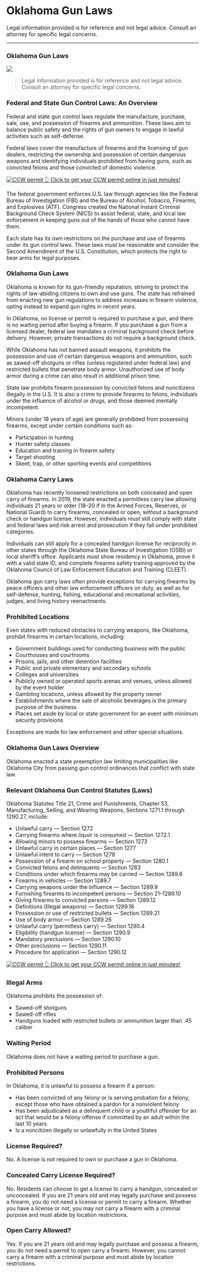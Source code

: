 # Oklahoma Gun Laws

Legal information provided is for reference and not legal advice. Consult an attorney for specific legal concerns. 

* * *

### Oklahoma Gun Laws

![](https://cdn-images-1.medium.com/max/1200/1*VZfOaNoMbQz3bruZgAJcLg.png)

> Legal information provided is for reference and not legal advice. Consult an attorney for specific legal concerns.

### Federal and State Gun Control Laws: An Overview

Federal and state gun control laws regulate the manufacture, purchase, sale, use, and possession of firearms and ammunition. These laws aim to balance public safety and the rights of gun owners to engage in lawful activities such as self-defense.

Federal laws cover the manufacture of firearms and the licensing of gun dealers, restricting the ownership and possession of certain dangerous weapons and identifying individuals prohibited from having guns, such as convicted felons and those convicted of domestic violence.

<a href="https://serp.ly/ccw">
<div>
    <img src="https://cdn-images-1.medium.com/max/1200/1*aCmvRhaa5Xjz4zDZxHzAjg.png" alt="CCW permit">
    👆 Click to get your CCW permit online in just minutes!
</div>
</a>

The federal government enforces U.S. law through agencies like the Federal Bureau of Investigation (FBI) and the Bureau of Alcohol, Tobacco, Firearms, and Explosives (ATF). Congress created the National Instant Criminal Background Check System (NICS) to assist federal, state, and local law enforcement in keeping guns out of the hands of those who cannot have them.

Each state has its own restrictions on the purchase and use of firearms under its gun control laws. These laws must be reasonable and consider the Second Amendment of the U.S. Constitution, which protects the right to bear arms for legal purposes.

### Oklahoma Gun Laws

Oklahoma is known for its gun-friendly reputation, striving to protect the rights of law-abiding citizens to own and use guns. The state has refrained from enacting new gun regulations to address increases in firearm violence, opting instead to expand gun rights in recent years.

In Oklahoma, no license or permit is required to purchase a gun, and there is no waiting period after buying a firearm. If you purchase a gun from a licensed dealer, federal law mandates a criminal background check before delivery. However, private transactions do not require a background check.

While Oklahoma has not banned assault weapons, it prohibits the possession and use of certain dangerous weapons and ammunition, such as sawed-off shotguns or rifles (unless registered under federal law) and restricted bullets that penetrate body armor. Unauthorized use of body armor during a crime can also result in additional prison time.

State law prohibits firearm possession by convicted felons and noncitizens illegally in the U.S. It is also a crime to provide firearms to felons, individuals under the influence of alcohol or drugs, and those deemed mentally incompetent.

Minors (under 18 years of age) are generally prohibited from possessing firearms, except under certain conditions such as:

  * Participation in hunting
  * Hunter safety classes
  * Education and training in firearm safety
  * Target shooting
  * Skeet, trap, or other sporting events and competitions



### Oklahoma Carry Laws

Oklahoma has recently loosened restrictions on both concealed and open carry of firearms. In 2019, the state enacted a permitless carry law allowing individuals 21 years or older (18–20 if in the Armed Forces, Reserves, or National Guard) to carry firearms, concealed or open, without a background check or handgun license. However, individuals must still comply with state and federal laws and risk arrest and prosecution if they fall under prohibited categories.

Individuals can still apply for a concealed handgun license for reciprocity in other states through the Oklahoma State Bureau of Investigation (OSBI) or local sheriff’s office. Applicants must show residency in Oklahoma, prove it with a valid state ID, and complete firearms safety training approved by the Oklahoma Council of Law Enforcement Education and Training (CLEET).

Oklahoma gun carry laws often provide exceptions for carrying firearms by peace officers and other law enforcement officers on duty, as well as for self-defense, hunting, fishing, educational and recreational activities, judges, and living history reenactments.

### Prohibited Locations

Even states with reduced obstacles to carrying weapons, like Oklahoma, prohibit firearms in certain locations, including:

  * Government buildings used for conducting business with the public
  * Courthouses and courtrooms
  * Prisons, jails, and other detention facilities
  * Public and private elementary and secondary schools
  * Colleges and universities
  * Publicly owned or operated sports arenas and venues, unless allowed by the event holder
  * Gambling locations, unless allowed by the property owner
  * Establishments where the sale of alcoholic beverages is the primary purpose of the business
  * Places set aside by local or state government for an event with minimum security provisions



Exceptions are made for law enforcement and other special situations.

### Oklahoma Gun Laws Overview

Oklahoma enacted a state preemption law limiting municipalities like Oklahoma City from passing gun control ordinances that conflict with state law.

### Relevant Oklahoma Gun Control Statutes (Laws)

Oklahoma Statutes Title 21, Crime and Punishments, Chapter 53, Manufacturing, Selling, and Wearing Weapons, Sections 1271.1 through 1290.27, include:

  * Unlawful carry — Section 1272
  * Carrying firearms where liquor is consumed — Section 1272.1
  * Allowing minors to possess firearms — Section 1273
  * Unlawful carry in certain places — Section 1277
  * Unlawful intent to carry — Section 1278
  * Possession of a firearm on school property — Section 1280.1
  * Convicted felons and delinquents — Section 1283
  * Conditions under which firearms may be carried — Section 1289.6
  * Firearms in vehicles — Section 1289.7
  * Carrying weapons under the influence — Section 1289.9
  * Furnishing firearms to incompetent persons — Section 21–1289.10
  * Giving firearms to convicted persons — Section 1289.12
  * Definitions (Illegal weapons) — Section 1289.18
  * Possession or use of restricted bullets — Section 1289.21
  * Use of body armor — Section 1289.26
  * Unlawful carry (permitless carry) — Section 1290.4
  * Eligibility (handgun license) — Section 1290.9
  * Mandatory preclusions — Section 1290.10
  * Other preclusions — Section 1290.11
  * Procedure for application — Section 1290.12



<a href="https://serp.ly/ccw">
<div>
    <img src="https://cdn-images-1.medium.com/max/1200/1*TMCVgNoKp2NAtvLSAMkaJg.png" alt="CCW permit">
    👆 Click to get your CCW permit online in just minutes!
</div>
</a>


### Illegal Arms

Oklahoma prohibits the possession of:

  * Sawed-off shotguns
  * Sawed-off rifles
  * Handguns loaded with restricted bullets or ammunition larger than .45 caliber



### Waiting Period

Oklahoma does not have a waiting period to purchase a gun.

### Prohibited Persons

In Oklahoma, it is unlawful to possess a firearm if a person:

  * Has been convicted of any felony or is serving probation for a felony, except those who have obtained a pardon for a nonviolent felony
  * Has been adjudicated as a delinquent child or a youthful offender for an act that would be a felony offense if committed by an adult within the last 10 years
  * Is a noncitizen illegally or unlawfully in the United States



### License Required?

No. A license is not required to own or purchase a gun in Oklahoma.

### Concealed Carry License Required?

No. Residents can choose to get a license to carry a handgun, concealed or unconcealed. If you are 21 years old and may legally purchase and possess a firearm, you do not need a license or permit to carry a firearm. Whether you have a license or not, you may not carry a firearm with a criminal purpose and must abide by location restrictions.



### Open Carry Allowed?

Yes. If you are 21 years old and may legally purchase and possess a firearm, you do not need a permit to open carry a firearm. However, you cannot carry a firearm with a criminal purpose and must abide by location restrictions.


